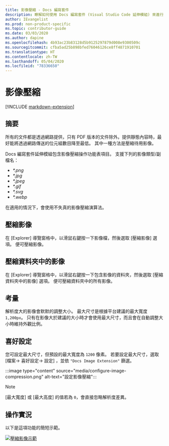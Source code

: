 ```yaml
---
title: 影像壓縮 - Docs 編寫套件
description: 瞭解如何使用 Docs 編寫套件 (Visual Studio Code 延伸模組) 來進行影像壓縮。
author: IEvangelist
ms.prod: non-product-specific
ms.topic: contributor-guide
ms.date: 03/03/2020
ms.author: dapine
ms.openlocfilehash: 4b93ac23b83128d5b9125297879d008e9300509c
ms.sourcegitcommit: cfba5ad25b898bfed76046126ce8ff4871910701
ms.translationtype: HT
ms.contentlocale: zh-TW
ms.lasthandoff: 05/04/2020
ms.locfileid: "78336650"
---
```

# <a name="image-compression"></a>影像壓縮

[!INCLUDE [markdown-extension](includes/image-extension.md)]

## <a name="summary"></a>摘要

所有的文件都是透過網路提供，只有 PDF 版本的文件除外。提供靜態內容時，最好能將透過網路傳送的位元組數目降至最低。 其中一種方法是壓縮待用影像。

Docs 編寫套件延伸模組包含影像壓縮操作功能表項目。 支援下列的影像類型/副檔名：

* *\*.png*
* *\*.jpg*
* *\*.jpeg*
* *\*.gif*
* *\*.svg*
* *\*.webp*

在適用的情況下，會使用不失真的影像壓縮演算法。

## <a name="compress-image"></a>壓縮影像

在 [Explorer]  導覽窗格中，以滑鼠右鍵按一下影像檔，然後選取 [壓縮影像]  選項。 便可壓縮影像。

## <a name="compress-images-in-folder"></a>壓縮資料夾中的影像

在 [Explorer]  導覽窗格中，以滑鼠右鍵按一下包含影像的資料夾，然後選取 [壓縮資料夾中的影像]  選項。 便可壓縮資料夾中的所有影像。

## <a name="considerations"></a>考量

解析度大的影像會默默的調整大小。 最大尺寸是根據平台建議的最大寬度 `1,200px`。 只有在影像大於建議的大小時才會使用最大尺寸，而且會在自動調整大小時維持外觀比例。

## <a name="preferences"></a>喜好設定

您可設定最大尺寸，但預設的最大寬度為 `1200` 像素。 若要設定最大尺寸，選取 [檔案-> 喜好設定-> 設定]  ，並依 `"Docs Image Extension"` 篩選。

:::image type="content" source="media/configure-image-compression.png" alt-text="設定影像壓縮":::

> [!NOTE]
> [最大寬度]  或 [最大高度]  的值若為 `0`，會直接忽略解析度差異。

## <a name="in-action"></a>操作實況

以下是這項功能的簡短示範。

[![壓縮影像示範](media/compress-image.gif)](media/compress-image.gif#lightbox)
